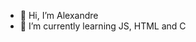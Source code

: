 - 👋 Hi, I’m Alexandre
- 🌱 I’m currently learning JS, HTML and C
<!---
Xandre07/Xandre07 is a ✨ special ✨ repository because its `README.md` (this file) appears on your GitHub profile.
You can click the Preview link to take a look at your changes.
--->
